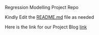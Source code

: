Regression Modelling Project Repo

Kindly Edit the [README.md](https://github.com/ThogaruSathvik/Regression-Modelling/edit/main/README.md) file as needed

Here is the link for our Project Blog [link](https://thogarusathvik.github.io/Regression-Modelling/)
